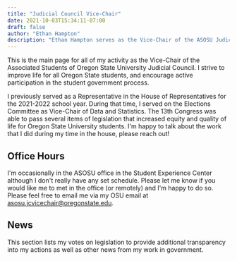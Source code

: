 ```yaml
---
title: "Judicial Council Vice-Chair"
date: 2021-10-03T15:34:11-07:00
draft: false
author: "Ethan Hampton"
description: "Ethan Hampton serves as the Vice-Chair of the ASOSU Judicial Council"
---
```


This is the main page for all of my activity as the Vice-Chair of the Associated Students of Oregon State University Judicial Council. I strive to improve life for all Oregon State students, and encourage active participation in the student government process.

I previously served as a Representative in the House of Representatives for the 2021-2022 school year. During that time, I served on the Elections Committee as Vice-Chair of Data and Statistics. The 13th Congress was able to pass several items of legislation that increased equity and quality of life for Oregon State University students. I'm happy to talk about the work that I did during my time in the house, please reach out!

## Office Hours

I'm occasionally in the ASOSU office in the Student Experience Center although I don't really have any set schedule. Please let me know if you would like me to met in the office (or remotely) and I'm happy to do so. Please feel free to email me via my OSU email at [asosu.jcvicechair@oregonstate.edu](mailto:asosu.jcvicechair@oregonstate.edu).


## News

This section lists my votes on legislation to provide additional transparency into my actions as well as other news from my work in government.